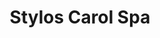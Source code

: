 ---
title: "Stylos Carol Spa"
url: /san-cristobal-sector-unidad-vecinal/stylos-carol-spa/
shop: peluquería
---